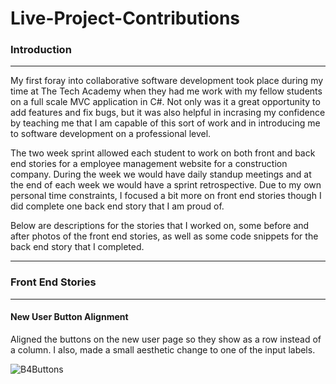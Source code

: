 # Live-Project-Contributions

<h3>Introduction</h3>

<hr>

<p>My first foray into collaborative software development took place 
during my time at The Tech Academy when they had me work with my 
fellow students on a full scale MVC application in C#.  Not only was 
it a great opportunity to add features and fix bugs, but it was
also helpful in incrasing my confidence by teaching me that I am 
capable of this sort of work and in introducing me to software 
development on a professional level.

The two week sprint allowed each student to work on both front and 
back end stories for a employee management website for a construction
company.  During the week we would have daily standup meetings and
at the end of each week we would have a sprint retrospective. Due to 
my own personal time constraints, I focused a bit more on 
front end stories though I did complete one back end story that I 
am proud of.

Below are descriptions for the stories that I worked on, some before
and after photos of the front end stories, as well as some code
snippets for the back end story that I completed.
</p>

<hr>

<h3>Front End Stories</h3>

<hr>

<h4>New User Button Alignment</h4>

<p>Aligned the buttons on the new user page so they show as a row instead of 
 a column. I also, made a small aesthetic change to one of the input labels.</p>
 
 ![B4Buttons](https://user-images.githubusercontent.com/46905735/68080356-0d919d00-fdb7-11e9-81c9-342047248935.png)
 
 
